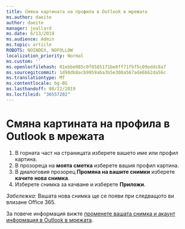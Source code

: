 ```yaml
---
title: Смяна картината на профила в Outlook в мрежата
ms.author: daeite
author: daeite
manager: joallard
ms.date: 6/13/2019
ms.audience: Admin
ms.topic: article
ROBOTS: NOINDEX, NOFOLLOW
localization_priority: Normal
ms.custom: ''
ms.openlocfilehash: 01ebbe085c0f8585171be8ff71fbf5c09eddc8a7
ms.sourcegitcommit: 1d98db8acb9959aba3b5e308a567ade6b62da56c
ms.translationtype: MT
ms.contentlocale: bg-BG
ms.lasthandoff: 08/22/2019
ms.locfileid: "36557202"
---
```

# <a name="change-your-profile-picture-in-outlook-on-the-web"></a>Смяна картината на профила в Outlook в мрежата

1. В горната част на страницата изберете вашето име или профил картина.
1. В прозореца на **моята сметка** изберете вашия профил картина.
1. В диалоговия прозорец **Промяна на вашите снимки** изберете **качите нова снимка**.
1. Изберете снимка за качване и изберете **Приложи**.

*Забележка:* Вашата нова снимка ще се появи при следващото ви влизане Office 365.

За повече информация вижте [променете вашата снимка и акаунт информация в Outlook в мрежата](https://support.office.com/article/b2dbb289-851d-4bed-93c3-3e136f5659ec).